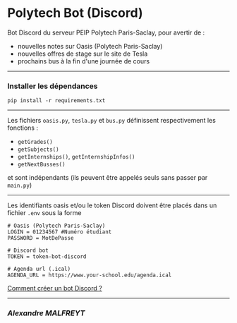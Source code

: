 # Polytech Bot (Discord)
Bot Discord du serveur PEIP Polytech Paris-Saclay, pour avertir de :
- nouvelles notes sur Oasis (Polytech Paris-Saclay)
- nouvelles offres de stage sur le site de Tesla
- prochains bus à la fin d'une journée de cours

---

### Installer les dépendances
`pip install -r requirements.txt`

---

Les fichiers `oasis.py`, `tesla.py` et `bus.py` définissent respectivement les fonctions :
- `getGrades()`
- `getSubjects()`
- `getInternships()`, `getInternshipInfos()`
- `getNextBusses()`

et sont indépendants (ils peuvent être appelés seuls sans passer par `main.py`)

---

Les identifiants oasis et/ou le token Discord doivent être placés dans un fichier `.env` sous la forme
```
# Oasis (Polytech Paris-Saclay)
LOGIN = 01234567 #Numéro étudiant
PASSWORD = MotDePasse

# Discord bot
TOKEN = token-bot-discord

# Agenda url (.ical)
AGENDA_URL = https://www.your-school.edu/agenda.ical
```

[Comment créer un bot Discord ?](https://github.com/reactiflux/discord-irc/wiki/Creating-a-discord-bot-&-getting-a-token)

---

### *Alexandre MALFREYT*
